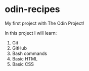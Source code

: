 # odin-recipes
My first project with The Odin Project!

In this project I will learn:

1. Git
2. GitHub
3. Bash commands
4. Basic HTML
5. Basic CSS